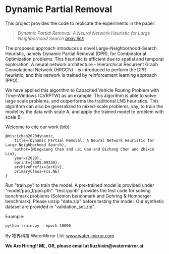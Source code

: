 # Dynamic Partial Removal

This project provides the code to replicate the experiments in the paper:

> <cite> Dynamic Partial Removal: A Neural Network Heuristic for Large Neighborhood Search [arxiv link](https://arxiv.org/pdf/2005.09330.pdf) </cite>

The proposed approach introduces a novel Large-Neighborhood-Search Heuristic, namely Dynamic Partial Removal (DPR), for Combinatorial Optimization problems. This heuristic is efficient due to spatial and temporal exploration. A neural network architecture - Hierarchical Recurrent Graph Convolutional Network (HRGCN) - is introduced to perform the DPR heuristic, and this network is trained by reinforcement learning approach (PPO).

We have applied this algorithm to Capacited Vehicle Routing Problem with Time-Windows (CVRPTW) as an example. This algorithm is able to solve large scale problems, and outperforms the traditional LNS heuristics. This algorithm can also be generalized to mixed-scale problems, say, to train the model by the data with scale A, and apply the trained model to problem with scale B. 

Welcome to cite our work (bib):

``` 
@misc{chen2020dynamic,
    title={Dynamic Partial Removal: A Neural Network Heuristic for Large Neighborhood Search},
    author={Mingxiang Chen and Lei Gao and Qichang Chen and Zhixin Liu},
    year={2020},
    eprint={2005.09330},
    archivePrefix={arXiv},
    primaryClass={cs.NE}
}
```

Run "train.py" to train the model. A pre-trained model is provided under "model/ppo_1/ppo.pth". "test.ipynb" provides the test code for solving benchmark problems (Solomon benchmark and Gehring & Homberger benchmark). Please unzip "data.zip" before testing the model. Our synthetic dataset are provided in "validation_set.zip".

Example:
```
python train.py --epoch 10000
```
By 物界科技 WaterMirror Ltd. www.water-mirror.com

**We Are Hiring!! ML, OR, please email at liuzhixin\@watermirror.ai**

